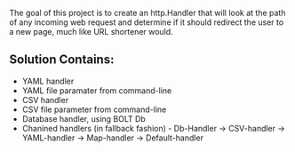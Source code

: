 The goal of this project is to create an http.Handler that will look at the path of any incoming web request and determine if it should redirect the user to a new page, much like URL shortener would.

Solution Contains:
------------------

- YAML handler
- YAML file paramater from command-line
- CSV handler
- CSV file parameter from command-line
- Database handler, using BOLT Db
- Chanined handlers (in fallback fashion) - 
  Db-Handler -> CSV-handler -> YAML-handler -> Map-handler -> Default-handler 
